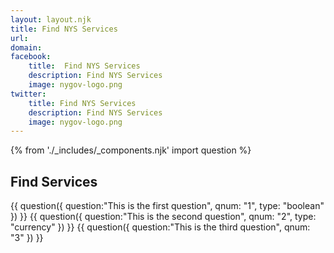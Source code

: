 ```yaml
---
layout: layout.njk
title: Find NYS Services
url: 
domain: 
facebook:
    title:  Find NYS Services
    description: Find NYS Services
    image: nygov-logo.png
twitter:
    title: Find NYS Services
    description: Find NYS Services
    image: nygov-logo.png
---
```

{% from './_includes/_components.njk' import question %}
<section x-data="{ q1: '', q2: '', q3: ''}" class="flex flex-col items-center m-auto mt-8"> <!-- data wrap -->
<h1 class="nysds-text-36 font-extrabold mb-4 w-full text-center">Find Services</h1>

{{
    question({
        question:"This is the first question",
        qnum: "1",
        type: "boolean"
    })
}}
{{
    question({
        question:"This is the second question",
        qnum: "2",
        type: "currency"
    })
}}
{{
    question({
        question:"This is the third question",
        qnum: "3"
    })
}}
</section>